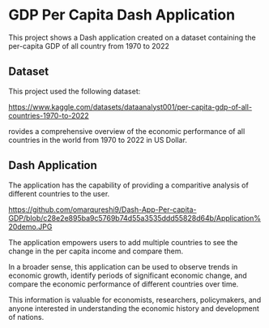 # GDP Per Capita Dash Application
This project shows a Dash application created on a dataset containing the per-capita GDP of all country from 1970 to 2022
## Dataset
This project used the following dataset:

https://www.kaggle.com/datasets/dataanalyst001/per-capita-gdp-of-all-countries-1970-to-2022

rovides a comprehensive overview of the economic performance of all countries in the world from 1970 to 2022 in US Dollar. 
## Dash Application
The application has the capability of providing a comparitive analysis of different countries to the user. 

https://github.com/omarqureshi9/Dash-App-Per-capita-GDP/blob/c28e2e895ba9c5769b74d55a3535ddd55828d64b/Application%20demo.JPG

The application empowers users to add multiple countries to see the change in the per capita income and compare them.

In a broader sense, this application can be used to  observe trends in economic growth, identify periods of significant economic change, and compare the economic performance of different countries over time. 

This information is valuable for economists, researchers, policymakers, and anyone interested in understanding the economic history and development of nations.
